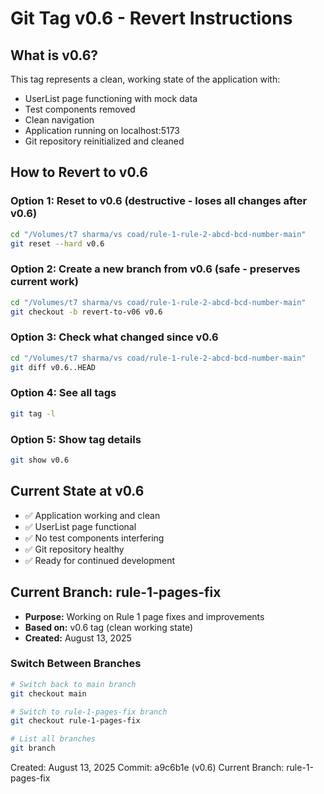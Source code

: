 # Git Tag v0.6 - Revert Instructions

## What is v0.6?
This tag represents a clean, working state of the application with:
- UserList page functioning with mock data
- Test components removed
- Clean navigation
- Application running on localhost:5173
- Git repository reinitialized and cleaned

## How to Revert to v0.6

### Option 1: Reset to v0.6 (destructive - loses all changes after v0.6)
```bash
cd "/Volumes/t7 sharma/vs coad/rule-1-rule-2-abcd-bcd-number-main"
git reset --hard v0.6
```

### Option 2: Create a new branch from v0.6 (safe - preserves current work)
```bash
cd "/Volumes/t7 sharma/vs coad/rule-1-rule-2-abcd-bcd-number-main"
git checkout -b revert-to-v06 v0.6
```

### Option 3: Check what changed since v0.6
```bash
cd "/Volumes/t7 sharma/vs coad/rule-1-rule-2-abcd-bcd-number-main"
git diff v0.6..HEAD
```

### Option 4: See all tags
```bash
git tag -l
```

### Option 5: Show tag details
```bash
git show v0.6
```

## Current State at v0.6
- ✅ Application working and clean
- ✅ UserList page functional
- ✅ No test components interfering
- ✅ Git repository healthy
- ✅ Ready for continued development

## Current Branch: rule-1-pages-fix
- **Purpose:** Working on Rule 1 page fixes and improvements
- **Based on:** v0.6 tag (clean working state)
- **Created:** August 13, 2025

### Switch Between Branches
```bash
# Switch back to main branch
git checkout main

# Switch to rule-1-pages-fix branch
git checkout rule-1-pages-fix

# List all branches
git branch
```

Created: August 13, 2025
Commit: a9c6b1e (v0.6)
Current Branch: rule-1-pages-fix
